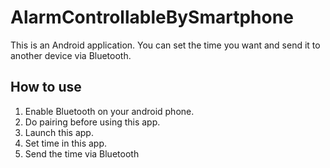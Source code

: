 # AlarmControllableBySmartphone
This is an Android application.
You can set the time you want and send it to another device via Bluetooth.

## How to use
1. Enable Bluetooth on your android phone.
2. Do pairing before using this app.
3. Launch this app.
4. Set time in this app.
5. Send the time via Bluetooth

